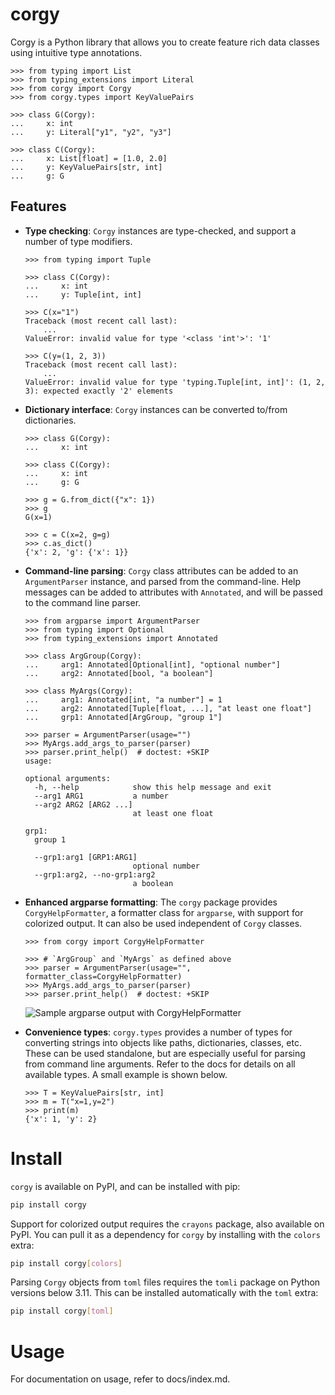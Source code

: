 # corgy

Corgy is a Python library that allows you to create feature rich data
classes using intuitive type annotations.

```pycon
>>> from typing import List
>>> from typing_extensions import Literal
>>> from corgy import Corgy
>>> from corgy.types import KeyValuePairs

>>> class G(Corgy):
...     x: int
...     y: Literal["y1", "y2", "y3"]

>>> class C(Corgy):
...     x: List[float] = [1.0, 2.0]
...     y: KeyValuePairs[str, int]
...     g: G

```

## Features

* **Type checking**: `Corgy` instances are type-checked, and support a
  number of type modifiers.

  ```pycon
  >>> from typing import Tuple

  >>> class C(Corgy):
  ...     x: int
  ...     y: Tuple[int, int]

  >>> C(x="1")
  Traceback (most recent call last):
      ...
  ValueError: invalid value for type '<class 'int'>': '1'

  >>> C(y=(1, 2, 3))
  Traceback (most recent call last):
      ...
  ValueError: invalid value for type 'typing.Tuple[int, int]': (1, 2, 3): expected exactly '2' elements

  ```

* **Dictionary interface**: `Corgy` instances can be converted to/from
  dictionaries.

  ```pycon
  >>> class G(Corgy):
  ...     x: int

  >>> class C(Corgy):
  ...     x: int
  ...     g: G

  >>> g = G.from_dict({"x": 1})
  >>> g
  G(x=1)

  >>> c = C(x=2, g=g)
  >>> c.as_dict()
  {'x': 2, 'g': {'x': 1}}

  ```

* **Command-line parsing**: `Corgy` class attributes can be added to an
  `ArgumentParser` instance, and parsed from the command-line. Help
  messages can be added to attributes with `Annotated`, and will be
  passed to the command line parser.

  ```pycon
  >>> from argparse import ArgumentParser
  >>> from typing import Optional
  >>> from typing_extensions import Annotated

  >>> class ArgGroup(Corgy):
  ...     arg1: Annotated[Optional[int], "optional number"]
  ...     arg2: Annotated[bool, "a boolean"]

  >>> class MyArgs(Corgy):
  ...     arg1: Annotated[int, "a number"] = 1
  ...     arg2: Annotated[Tuple[float, ...], "at least one float"]
  ...     grp1: Annotated[ArgGroup, "group 1"]

  >>> parser = ArgumentParser(usage="")
  >>> MyArgs.add_args_to_parser(parser)
  >>> parser.print_help()  # doctest: +SKIP
  usage:

  optional arguments:
    -h, --help            show this help message and exit
    --arg1 ARG1           a number
    --arg2 ARG2 [ARG2 ...]
                          at least one float

  grp1:
    group 1

    --grp1:arg1 [GRP1:ARG1]
                          optional number
    --grp1:arg2, --no-grp1:arg2
                          a boolean

  ```

* **Enhanced argparse formatting**: The `corgy` package provides
  `CorgyHelpFormatter`, a formatter class for `argparse`, with support
  for colorized output. It can also be used independent of `Corgy`
  classes.

  ```pycon
  >>> from corgy import CorgyHelpFormatter

  >>> # `ArgGroup` and `MyArgs` as defined above
  >>> parser = ArgumentParser(usage="", formatter_class=CorgyHelpFormatter)
  >>> MyArgs.add_args_to_parser(parser)
  >>> parser.print_help()  # doctest: +SKIP
  ```

    ![Sample argparse output with `CorgyHelpFormatter`](https://raw.githubusercontent.com/jayanthkoushik/corgy/44d0d2bdc225456e1d1d0ac78cfde26065f9b86f/example.svg)

* **Convenience types**: `corgy.types` provides a number of types for
  converting strings into objects like paths, dictionaries, classes,
  etc. These can be used standalone, but are especially useful for
  parsing from command line arguments. Refer to the docs for details on
  all available types. A small example is shown below.

  ```pycon
  >>> T = KeyValuePairs[str, int]
  >>> m = T("x=1,y=2")
  >>> print(m)
  {'x': 1, 'y': 2}

  ```

# Install
`corgy` is available on PyPI, and can be installed with pip:

```bash
pip install corgy
```

Support for colorized output requires the `crayons` package, also
available on PyPI. You can pull it as a dependency for `corgy` by
installing with the `colors` extra:

```bash
pip install corgy[colors]
```

Parsing `Corgy` objects from `toml` files requires the `tomli` package
on Python versions below 3.11. This can be installed automatically with
the `toml` extra:

```bash
pip install corgy[toml]
```

# Usage
For documentation on usage, refer to docs/index.md.
